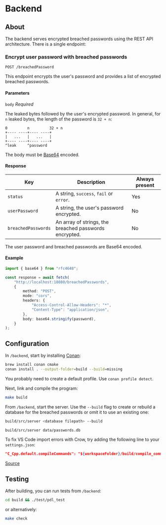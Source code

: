 # Backend

## About

The backend serves encrypted breached passwords using the REST API architecture. There is a single endpoint:

### Encrypt user password with breached passwords

```POST /breachedPassword```

This endpoint encrypts the user's password and provides a list of encrypted breached passwords.

#### Parameters

`body` *Required*

The leaked bytes followed by the user's encrypted password. In general, for `n` leaked bytes, the length of the password is `32 + n`:

```text
0         n         32 + n
+---- ----+---- ----+
|   ...   |   ...   |
+---- ----+---- ----+
^leak     ^password
```

The body must be [Base64](https://en.wikipedia.org/wiki/Base64) encoded.

#### Response

| Key                 | Description                                            | Always present |
|---------------------|--------------------------------------------------------|----------------|
| `status`            | A string, `success`, `fail` or `error`.                | Yes            |
| `userPassword`      | A string, the user's password encrypted.               | No             |
| `breachedPasswords` | An array of strings, the breached passwords encrypted. | No             |

The user password and breached passwords are Base64 encoded.

#### Example

```typescript
import { base64 } from "rfc4648";

const response = await fetch(
    "http://localhost:18080/breachedPasswords",
    {
        method: "POST",
        mode: "cors",
        headers: {
            "Access-Control-Allow-Headers": "*",
            "Content-Type": "application/json",
        },
        body: base64.stringify(password),
    }
);
```

## Configuration

In `/backend`, start by installing [Conan](https://conan.io/):

```bash
brew install conan cmake
conan install . --output-folder=build --build=missing
```

You probably need to create a default profile. Use `conan profile detect`.

Next, link and compile the program:

```bash
make build
```

From `/backend`, start the server. Use the `--build` flag to create or rebuild a database for the breached passwords or omit it to use an existing one:

```bash
build/src/server <database filepath> --build
```

```bash
build/src/server data/passwords.db 
```

To fix VS Code import errors with Crow, try adding the following line to your `settings.json`:

```json
"C_Cpp.default.compileCommands": "${workspaceFolder}/build/compile_commands.json",
```

[Source](https://stackoverflow.com/questions/58077908/linking-conan-include-to-vs-code)

## Testing

After building, you can run tests from `/backend`:

```bash
cd build && ./test/pdl_test 
```

or alternatively:

```bash
make check
```
